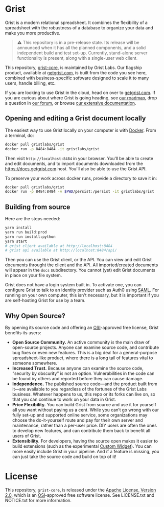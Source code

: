 # Grist

Grist is a modern relational spreadsheet. It combines the flexibility of a spreadsheet with the
robustness of a database to organize your data and make you more productive.

> :warning: This repository is in a pre-release state. Its release will be announced when it has
all the planned components, and a solid independent build and test set-up. Currently, stand-alone
server functionality is present, along with a single-user web client.

This repository, [grist-core](https://github.com/gristlabs/grist-core), is maintained by Grist
Labs. Our flagship product, available at [getgrist.com](https://www.getgrist.com), is built from the code you see
here, combined with business-specific software designed to scale it to many users, handle billing,
etc.

If you are looking to use Grist in the cloud, head on over to [getgrist.com](https://www.getgrist.com).
If you are curious about where Grist is going heading,
see [our roadmap](https://github.com/gristlabs/grist-core/projects/1), drop a
question in [our forum](https://community.getgrist.com),
or browse [our extensive documentation](https://support.getgrist.com).


## Opening and editing a Grist document locally

The easiest way to use Grist locally on your computer is with [Docker](https://www.docker.com/get-started).
From a terminal, do:

```sh
docker pull gristlabs/grist
docker run -p 8484:8484 -it gristlabs/grist
```

Then visit `http://localhost:8484` in your browser. You'll be able to create and edit documents,
and to import documents downloaded from the https://docs.getgrist.com host. You'll also be able
to use the Grist API.

To preserve your work across docker runs, provide a directory to save it in:

```sh
docker pull gristlabs/grist
docker run -p 8484:8484 -v $PWD/persist:/persist -it gristlabs/grist
```

## Building from source

Here are the steps needed:

```sh
yarn install
yarn run build:prod
yarn run install:python
yarn start
# grist client available at http://localhost:8484
# grist api available at http://localhost:8484/api/
```

Then you can use the Grist client, or the API. You can view and edit Grist documents
throught the client and the API.  All imported/created documents will appear in the `docs`
subdirectory.  You cannot (yet) edit Grist documents in place on your file system.

Grist does not have a login system built in.  To activate one, you can configure Grist
to talk to an identity provider such as Auth0 using
[SAML](https://github.com/gristlabs/grist-core/blob/main/app/server/lib/SamlConfig.ts).
For running on your own computer, this isn't necessary, but it is important if you are
self-hosting Grist for use by a team.

## Why Open Source?

By opening its source code and offering an [OSI](https://opensource.org/)-approved free license,
Grist benefits its users:

- **Open Source Community.** An active community is the main draw of open-source projects. Anyone
  can examine source code, and contribute bug fixes or even new features. This is a big deal for a
  general-purpose spreadsheet-like product, where there is a long tail of features vital to
  someone somewhere.
- **Increased Trust.** Because anyone can examine the source code, “security by obscurity” is not
  an option. Vulnerabilities in the code can be found by others and reported before they can cause
  damage.
- **Independence.** The published source code—and the product built from it—are available to you
  regardless of the fortunes of the Grist Labs business. Whatever happens to us, this repo or its
  forks can live on, so that you can continue to work on your data in Grist.
- **Price Flexibility.** You can build Grist from source and use it for yourself all you want
  without paying us a cent. While you can’t go wrong with our fully set-up and supported online
  service, some organizations may choose the do-it-yourself route and pay for their own server and
  maintenance, rather than a per-user price. DIY users are often the ones to develop new features,
  and can contribute them back to benefit all users of Grist.
- **Extensibility.** For developers, having the source open makes it easier to build extensions (such as the
  experimental [Custom Widget](https://support.getgrist.com/widget-custom/)). You can more easily
  include Grist in your pipeline. And if a feature is missing, you can just take the source code and
  build on top of it!

# License

This repository, `grist-core`, is released under the [Apache License, Version
2.0](http://www.apache.org/licenses/LICENSE-2.0), which is an
[OSI](https://opensource.org/)-approved free software license. See LICENSE.txt and NOTICE.txt for
more information.
